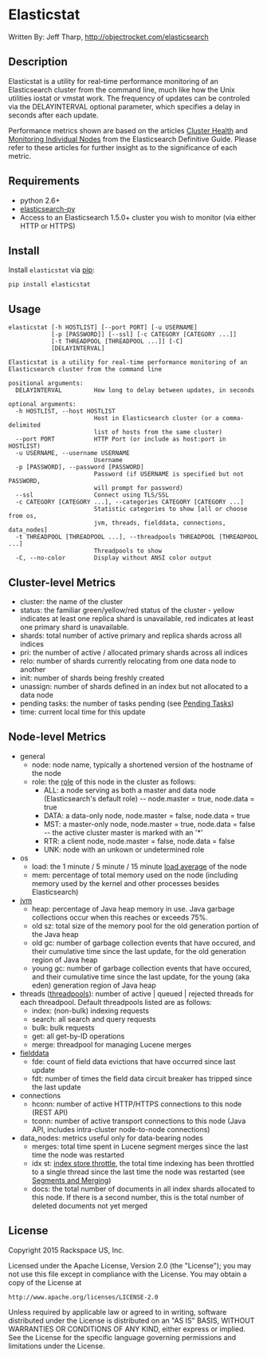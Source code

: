 # Elasticstat

Written By: Jeff Tharp, http://objectrocket.com/elasticsearch

## Description
Elasticstat is a utility for real-time performance monitoring of an Elasticsearch cluster from the command line,
much like how the Unix utilities iostat or vmstat work.  The frequency of updates can be controled via the DELAYINTERVAL
 optional parameter, which specifies a delay in seconds after each update.

Performance metrics shown are based on the articles 
[Cluster Health](https://www.elastic.co/guide/en/elasticsearch/guide/current/_cluster_health.html) and 
[Monitoring Individual Nodes](https://www.elastic.co/guide/en/elasticsearch/guide/current/_monitoring_individual_nodes.html)
from the Elasticsearch Definitive Guide.  Please refer to these articles for further insight as to the significance of each
metric.

## Requirements

- python 2.6+
- [elasticsearch-py](http://elasticsearch-py.rtfd.org/)
- Access to an Elasticsearch 1.5.0+ cluster you wish to monitor (via either HTTP or HTTPS)

## Install

Install `elasticstat` via [pip](https://pypi.python.org/pypi/elasticstat):

```
pip install elasticstat
```

## Usage

```
elasticstat [-h HOSTLIST] [--port PORT] [-u USERNAME]
			[-p [PASSWORD]] [--ssl] [-c CATEGORY [CATEGORY ...]]
			[-t THREADPOOL [THREADPOOL ...]] [-C]
            [DELAYINTERVAL]

Elasticstat is a utility for real-time performance monitoring of an Elasticsearch cluster from the command line

positional arguments:
  DELAYINTERVAL         How long to delay between updates, in seconds

optional arguments:
  -h HOSTLIST, --host HOSTLIST
                        Host in Elasticsearch cluster (or a comma-delimited
                        list of hosts from the same cluster)
  --port PORT           HTTP Port (or include as host:port in HOSTLIST)
  -u USERNAME, --username USERNAME
                        Username
  -p [PASSWORD], --password [PASSWORD]
                        Password (if USERNAME is specified but not PASSWORD,
                        will prompt for password)
  --ssl                 Connect using TLS/SSL
  -c CATEGORY [CATEGORY ...], --categories CATEGORY [CATEGORY ...]
                        Statistic categories to show [all or choose from os,
                        jvm, threads, fielddata, connections, data_nodes]
  -t THREADPOOL [THREADPOOL ...], --threadpools THREADPOOL [THREADPOOL ...]
                        Threadpools to show
  -C, --no-color        Display without ANSI color output
```

## Cluster-level Metrics

- cluster: the name of the cluster
- status: the familiar green/yellow/red status of the cluster - yellow indicates at least one replica shard is unavailable, red indicates at least one primary shard is unavailable.
- shards: total number of active primary and replica shards across all indices
- pri: the number of active / allocated primary shards across all indices
- relo: number of shards currently relocating from one data node to another
- init: number of shards being freshly created
- unassign: number of shards defined in an index but not allocated to a data node
- pending tasks: the number of tasks pending (see [Pending Tasks](https://www.elastic.co/guide/en/elasticsearch/guide/current/_pending_tasks.html))
- time: current local time for this update

## Node-level Metrics

- general
  - node: node name, typically a shortened version of the hostname of the node
  - role: the [role](https://www.elastic.co/guide/en/elasticsearch/reference/current/modules-node.html) of this node in the cluster as follows:
    - ALL: a node serving as both a master and data node (Elasticsearch's default role) -- node.master = true, node.data = true
    - DATA: a data-only node, node.master = false, node.data = true
    - MST: a master-only node, node.master = true, node.data = false -- the active cluster master is marked with an '*'
    - RTR: a client node, node.master = false, node.data = false
    - UNK: node with an unkown or undetermined role
- os
  - load: the 1 minute / 5 minute / 15 minute [load average](http://blog.scoutapp.com/articles/2009/07/31/understanding-load-averages) of the node
  - mem: percentage of total memory used on the node (including memory used by the kernel and other processes besides Elasticsearch)
- [jvm](https://www.elastic.co/guide/en/elasticsearch/guide/current/_monitoring_individual_nodes.html#_jvm_section)
  - heap: percentage of Java heap memory in use.  Java garbage collections occur when this reaches or exceeds 75%.
  - old sz: total size of the memory pool for the old generation portion of the Java heap
  - old gc: number of garbage collection events that have occured, and their cumulative time since the last update, for the old generation region of Java heap
  - young gc: number of garbage collection events that have occured, and their cumulative time since the last update, for the young (aka eden) generation region of Java heap
- threads ([threadpools](https://www.elastic.co/guide/en/elasticsearch/reference/current/modules-threadpool.html)): number of active | queued | rejected threads for each threadpool.  Default threadpools listed are as follows:
  - index: (non-bulk) indexing requests
  - search: all search and query requests
  - bulk: bulk requests
  - get: all get-by-ID operations
  - merge: threadpool for managing Lucene merges
- [fielddata](https://www.elastic.co/guide/en/elasticsearch/guide/current/_limiting_memory_usage.html#fielddata-size)
  - fde: count of field data evictions that have occurred since last update
  - fdt: number of times the field data circuit breaker has tripped since the last update
- connections
  - hconn: number of active HTTP/HTTPS connections to this node (REST API)
  - tconn: number of active transport connections to this node (Java API, includes intra-cluster node-to-node connections)
- data_nodes: metrics useful only for data-bearing nodes
  - merges: total time spent in Lucene segment merges since the last time the node was restarted
  - idx st: [index store throttle](https://www.elastic.co/guide/en/elasticsearch/reference/current/index-modules-store.html#store-throttling), the total time indexing has been throttled to a single thread since the last time the node was restarted (see [Segments and Merging](https://www.elastic.co/guide/en/elasticsearch/guide/current/indexing-performance.html#segments-and-merging))
  - docs: the total number of documents in all index shards allocated to this node.  If there is a second number, this is the total number of deleted documents not yet merged

## License

Copyright 2015 Rackspace US, Inc.

Licensed under the Apache License, Version 2.0 (the "License");
you may not use this file except in compliance with the License.
You may obtain a copy of the License at

    http://www.apache.org/licenses/LICENSE-2.0

Unless required by applicable law or agreed to in writing, software
distributed under the License is distributed on an "AS IS" BASIS,
WITHOUT WARRANTIES OR CONDITIONS OF ANY KIND, either express or implied.
See the License for the specific language governing permissions and
limitations under the License.